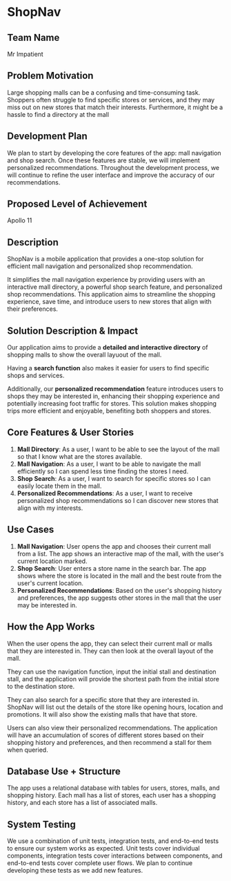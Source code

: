 # ShopNav

## Team Name
Mr Impatient

## Problem Motivation

Large shopping malls can be a confusing and time-consuming task. Shoppers often struggle to find specific stores or services, and they may miss out on new stores that match their interests. Furthermore, it might be a hassle to find a directory at the mall

## Development Plan

We plan to start by developing the core features of the app: mall navigation and shop search. Once these features are stable, we will implement personalized recommendations. Throughout the development process, we will continue to refine the user interface and improve the accuracy of our recommendations.

## Proposed Level of Achievement

Apollo 11

## Description

ShopNav is a mobile application that provides a  one-stop solution for efficient mall navigation and personalized shop recommendation.

It simplifies the mall navigation experience by providing users with an interactive mall directory, a powerful shop search feature, and personalized shop recommendations. This application aims to streamline the shopping experience, save time, and introduce users to new stores that align with their preferences.



## Solution Description & Impact

Our application aims to provide a **detailed and interactive directory** of shopping malls to show the overall layuout of the mall.

Having a **search function** also makes it easier for users to find specific shops and services. 


Additionally, our **personalized recommendation** feature introduces users to shops they may be interested in, enhancing their shopping experience and potentially increasing foot traffic for stores. This solution makes shopping trips more efficient and enjoyable, benefiting both shoppers and stores.

## Core Features & User Stories

1. **Mall Directory**: As a user, I want to be able to see the layout of the mall so that I know what are the stores available.
2. **Mall Navigation**: As a user, I want to be able to navigate the mall efficiently so I can spend less time finding the stores I need.
3. **Shop Search**: As a user, I want to search for specific stores so I can easily locate them in the mall.
4. **Personalized Recommendations**: As a user, I want to receive personalized shop recommendations so I can discover new stores that align with my interests.

## Use Cases

1. **Mall Navigation**: User opens the app and chooses their current mall from a list. The app shows an interactive map of the mall, with the user's current location marked.
2. **Shop Search**: User enters a store name in the search bar. The app shows where the store is located in the mall and the best route from the user's current location.
3. **Personalized Recommendations**: Based on the user's shopping history and preferences, the app suggests other stores in the mall that the user may be interested in.

## How the App Works

When the user opens the app, they can select their current mall or malls that they are interested in. They can then look at the overall layout of the mall.

They can use the navigation function, input the initial stall and destination stall, and the application will provide the shortest path from the initial store to the destination store.

They can also search for a specific store that they are interested in. ShopNav will list out the details of the store like opening hours, location and promotions. It will also show the existing malls that have that store. 

Users can also view their personalized recommendations. The application will have an accumulation of scores of different stores based on their shopping history and preferences, and then recommend a stall for them when queried.

## Database Use + Structure

The app uses a relational database with tables for users, stores, malls, and shopping history. Each mall has a list of stores, each user has a shopping history, and each store has a list of associated malls.

## System Testing

We use a combination of unit tests, integration tests, and end-to-end tests to ensure our system works as expected. Unit tests cover individual components, integration tests cover interactions between components, and end-to-end tests cover complete user flows. We plan to continue developing these tests as we add new features.





